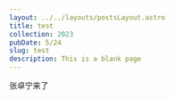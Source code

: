 ```yaml
---
layout: ../../layouts/postsLayout.astro
title: test
collection: 2023
pubDate: 5/24
slug: test
description: This is a blank page
---
```


张卓宁来了
